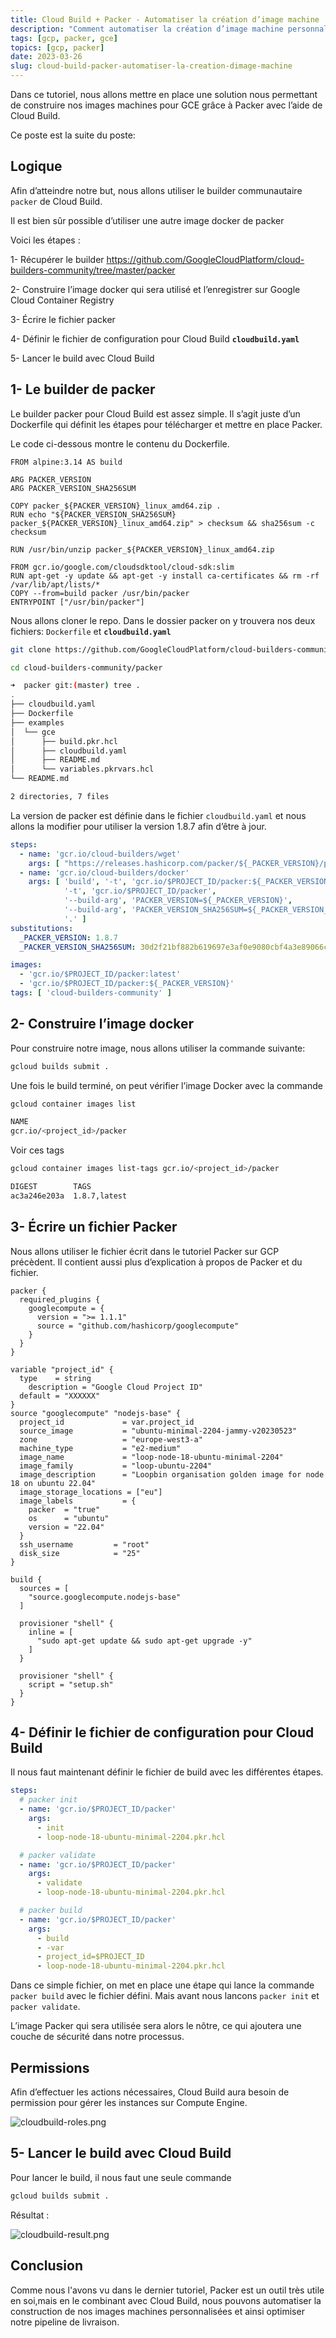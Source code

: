 ```yaml
---
title: Cloud Build + Packer - Automatiser la création d’image machine
description: "Comment automatiser la création d’image machine personnalisée sur GCP avec Packer et Cloud Build"
tags: [gcp, packer, gce]
topics: [gcp, packer]
date: 2023-03-26
slug: cloud-build-packer-automatiser-la-creation-dimage-machine
---
```


Dans ce tutoriel, nous allons mettre en place une solution nous permettant de construire nos images machines pour GCE grâce à Packer avec l’aide de Cloud Build.

Ce poste est la suite du poste:
<post-item-with-id slug="creer-une-image-machine-personnalisees-sur-gcp-avec-packer"></post-item-with-id>
## Logique

Afin d’atteindre notre but, nous allons utiliser le builder communautaire `packer` de Cloud Build.

Il est bien sûr possible d’utiliser une autre image docker de packer

Voici les étapes :

1- Récupérer le builder https://github.com/GoogleCloudPlatform/cloud-builders-community/tree/master/packer

2- Construire l’image docker qui sera utilisé et l’enregistrer sur Google Cloud Container Registry

3- Écrire le fichier packer

4- Définir le fichier de configuration pour Cloud Build **`cloudbuild.yaml`**

5- Lancer le build avec Cloud Build

<action-button type="github" text="GoogleCloudPlatform/cloud-builders-community" link="https://github.com/GoogleCloudPlatform/cloud-builders-community"></action-button>

## 1- Le builder de packer

Le builder packer pour Cloud Build est assez simple. Il s’agit juste d’un Dockerfile qui définit les étapes pour télécharger et mettre en place Packer.

Le code ci-dessous montre le contenu du Dockerfile.

```docker
FROM alpine:3.14 AS build

ARG PACKER_VERSION
ARG PACKER_VERSION_SHA256SUM

COPY packer_${PACKER_VERSION}_linux_amd64.zip .
RUN echo "${PACKER_VERSION_SHA256SUM}  packer_${PACKER_VERSION}_linux_amd64.zip" > checksum && sha256sum -c checksum

RUN /usr/bin/unzip packer_${PACKER_VERSION}_linux_amd64.zip

FROM gcr.io/google.com/cloudsdktool/cloud-sdk:slim
RUN apt-get -y update && apt-get -y install ca-certificates && rm -rf /var/lib/apt/lists/*
COPY --from=build packer /usr/bin/packer
ENTRYPOINT ["/usr/bin/packer"]
```

Nous allons cloner le repo. Dans le dossier packer on y trouvera nos deux fichiers: `Dockerfile` et **`cloudbuild.yaml`**

```bash
git clone https://github.com/GoogleCloudPlatform/cloud-builders-community.git

cd cloud-builders-community/packer
```

```bash
➜  packer git:(master) tree .                                          
.
├── cloudbuild.yaml
├── Dockerfile
├── examples
│  └── gce
│      ├── build.pkr.hcl
│      ├── cloudbuild.yaml
│      ├── README.md
│      └── variables.pkrvars.hcl
└── README.md

2 directories, 7 files
```

La version de packer est définie dans le fichier `cloudbuild.yaml` et nous allons la modifier pour utiliser la version 1.8.7 afin d’être à jour.

```yaml
steps:
  - name: 'gcr.io/cloud-builders/wget'
    args: [ "https://releases.hashicorp.com/packer/${_PACKER_VERSION}/packer_${_PACKER_VERSION}_linux_amd64.zip" ]
  - name: 'gcr.io/cloud-builders/docker'
    args: [ 'build', '-t', 'gcr.io/$PROJECT_ID/packer:${_PACKER_VERSION}',
            '-t', 'gcr.io/$PROJECT_ID/packer',
            '--build-arg', 'PACKER_VERSION=${_PACKER_VERSION}',
            '--build-arg', 'PACKER_VERSION_SHA256SUM=${_PACKER_VERSION_SHA256SUM}',
            '.' ]
substitutions:
  _PACKER_VERSION: 1.8.7
  _PACKER_VERSION_SHA256SUM: 30d2f21bf882b619697e3af0e9080cbf4a3e89066c7ae11debfd9ea243d5946f

images:
  - 'gcr.io/$PROJECT_ID/packer:latest'
  - 'gcr.io/$PROJECT_ID/packer:${_PACKER_VERSION}'
tags: [ 'cloud-builders-community' ]
```

## 2- Construire l’image docker

Pour construire notre image, nous allons utiliser la commande suivante:

```bash
gcloud builds submit .
```

Une fois le build terminé, on peut vérifier l’image Docker avec la commande

```bash
gcloud container images list
```

```bash
NAME
gcr.io/<project_id>/packer
```

Voir ces tags

```bash
gcloud container images list-tags gcr.io/<project_id>/packer
```

```bash
DIGEST        TAGS          
ac3a246e203a  1.8.7,latest  
```

## 3- Écrire un fichier Packer

Nous allons utiliser le fichier écrit dans le tutoriel Packer sur GCP précèdent. Il contient aussi plus d’explication à propos de Packer et du fichier.

```hcl
packer {
  required_plugins {
    googlecompute = {
      version = ">= 1.1.1"
      source = "github.com/hashicorp/googlecompute"
    }
  }
}

variable "project_id" {
  type    = string
    description = "Google Cloud Project ID"
  default = "XXXXXX"
}
source "googlecompute" "nodejs-base" {
  project_id             = var.project_id
  source_image           = "ubuntu-minimal-2204-jammy-v20230523"
  zone                   = "europe-west3-a"
  machine_type           = "e2-medium"
  image_name             = "loop-node-18-ubuntu-minimal-2204"
  image_family           = "loop-ubuntu-2204"
  image_description      = "Loopbin organisation golden image for node 18 on ubuntu 22.04"
  image_storage_locations = ["eu"]
  image_labels           = {
    packer  = "true"
    os      = "ubuntu"
    version = "22.04"
  }
  ssh_username         = "root"
  disk_size            = "25"
}

build {
  sources = [
    "source.googlecompute.nodejs-base"
  ]

  provisioner "shell" {
    inline = [
      "sudo apt-get update && sudo apt-get upgrade -y"
    ]
  }

  provisioner "shell" {
    script = "setup.sh"
  }
}
```

## 4- Définir le fichier de configuration pour Cloud Build

Il nous faut maintenant définir le fichier de build avec les différentes étapes.

```yaml
steps:
  # packer init
  - name: 'gcr.io/$PROJECT_ID/packer'
    args:
      - init
      - loop-node-18-ubuntu-minimal-2204.pkr.hcl

  # packer validate
  - name: 'gcr.io/$PROJECT_ID/packer'
    args:
      - validate
      - loop-node-18-ubuntu-minimal-2204.pkr.hcl

  # packer build
  - name: 'gcr.io/$PROJECT_ID/packer'
    args:
      - build
      - -var
      - project_id=$PROJECT_ID
      - loop-node-18-ubuntu-minimal-2204.pkr.hcl
```

Dans ce simple fichier, on met en place une étape qui lance la commande `packer build` avec le fichier défini. Mais avant nous lancons `packer init` et `packer validate`.

L’image Packer qui sera utilisée sera alors le nôtre, ce qui ajoutera une couche de sécurité dans notre processus.

## Permissions

Afin d’effectuer les actions nécessaires, Cloud Build aura besoin de permission pour gérer les instances sur Compute Engine.

![cloudbuild-roles.png](/images/gcp/cloudbuild-roles.png)

## 5- Lancer le build avec Cloud Build

Pour lancer le build, il nous faut une seule commande

```bash
gcloud builds submit .
```

Résultat : 

![cloudbuild-result.png](/images/gcp/cloudbuild-result.png)

## Conclusion

Comme nous l'avons vu dans le dernier tutoriel, Packer est un outil très utile en soi,mais en le combinant avec Cloud Build, nous pouvons automatiser la construction de nos images machines personnalisées et ainsi optimiser notre pipeline de livraison.

